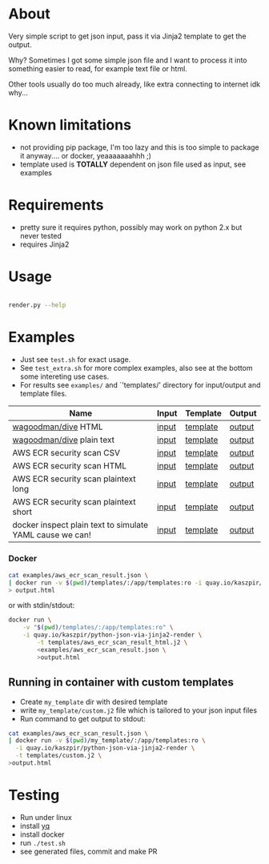 # About

Very simple script to get json input, pass it via Jinja2 template to get the output.

Why? Sometimes I got some simple json file and I want to process it into
something easier to read, for example text file or html.

Other tools usually do too much already, like extra connecting to internet idk why...

# Known limitations

* not providing pip package, I'm too lazy and this is too simple to package it anyway.... or docker, yeaaaaaaahhh ;)
* template used is **TOTALLY** dependent on json file used as input, see examples

# Requirements

* pretty sure it requires python, possibly may work on python 2.x but never tested
* requires Jinja2

# Usage

```bash

render.py --help

```

# Examples

* Just see `test.sh` for exact usage.
* See `test_extra.sh` for more complex examples, also see at the bottom some intereting use cases.
* For results see `examples/` and `'templates/' directory for input/output and template files.

| Name | Input | Template | Output |
| ---- | ----- | -------- | ------ |
| [wagoodman/dive](https://github.com/wagoodman/dive) HTML | [input](examples/dive.json) | [template](templates/dive_html.j2) | [output](https://nvtkaszpir.github.io/python-json-via-jinja2-render/examples/dive_html.html) |
| [wagoodman/dive](https://github.com/wagoodman/dive) plain text | [input](examples/dive.json) | [template](templates/dive_plaintext.j2) | [output](https://nvtkaszpir.github.io/python-json-via-jinja2-render/examples/dive_plaintext.txt) |
| AWS ECR security scan CSV | [input](examples/aws_ecr_scan_result.json) | [template](templates/aws_ecr_scan_result_csv.j2) | [output](https://nvtkaszpir.github.io/python-json-via-jinja2-render/examples/aws_ecr_scan_result_csv.csv) |
| AWS ECR security scan HTML | [input](examples/aws_ecr_scan_result.json) | [template](templates/aws_ecr_scan_result_html.j2) | [output](https://nvtkaszpir.github.io/python-json-via-jinja2-render/examples/aws_ecr_scan_result_html.html) |
| AWS ECR security scan plaintext long | [input](examples/aws_ecr_scan_result.json) | [template](templates/aws_ecr_scan_result_plaintext_long.j2) | [output](https://nvtkaszpir.github.io/python-json-via-jinja2-render/examples/aws_ecr_scan_result_plaintext_long.txt) |
| AWS ECR security scan plaintext short | [input](examples/aws_ecr_scan_result.json) | [template](templates/aws_ecr_scan_result_plaintext_short.j2) | [output](https://nvtkaszpir.github.io/python-json-via-jinja2-render/examples/aws_ecr_scan_result_plaintext_short.txt) |
| docker inspect plain text to simulate YAML cause we can! | [input](examples/docker_inspect.json) | [template](templates/docker_inspect_plaintext.j2) | [output](https://nvtkaszpir.github.io/python-json-via-jinja2-render/examples/docker_inspect_plaintext.yaml) |

### Docker

```bash
cat examples/aws_ecr_scan_result.json \
| docker run -v $(pwd)/templates/:/app/templates:ro -i quay.io/kaszpir/python-json-via-jinja2-render -t templates/aws_ecr_scan_result_html.j2 \
> output.html
```

or with stdin/stdout:

```bash
docker run \
    -v "$(pwd)/templates/:/app/templates:ro" \
    -i quay.io/kaszpir/python-json-via-jinja2-render \
        -t templates/aws_ecr_scan_result_html.j2 \
        <examples/aws_ecr_scan_result.json \
        >output.html
```

## Running in container with custom templates

* Create `my_template` dir with desired template
* write `my_template/custom.j2` file which is tailored to your json input files
* Run command to get output to stdout:

```bash
cat examples/aws_ecr_scan_result.json \
| docker run -v $(pwd)/my_template/:/app/templates:ro \
  -i quay.io/kaszpir/python-json-via-jinja2-render \
  -t templates/custom.j2 \
>output.html

```

# Testing

* Run under linux
* install [yq](https://github.com/mikefarah/yq)
* install docker
* run `./test.sh`
* see generated files, commit and make PR